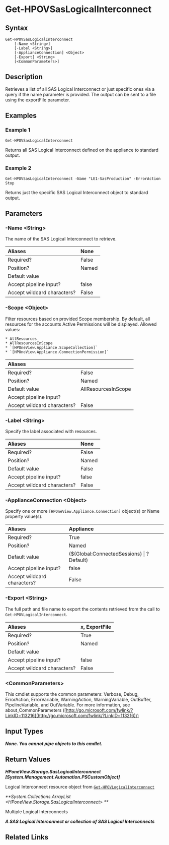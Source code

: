 ﻿---
description: Retrieve SAS Logical Interconnect resource(s).
---

# Get-HPOVSasLogicalInterconnect

## Syntax

```text
Get-HPOVSasLogicalInterconnect
    [-Name <String>]
    [-Label <String>]
    [-ApplianceConnection] <Object>
    [-Export] <String>
    [<CommonParameters>]
```

## Description

Retrieves a list of all SAS Logical Interconnect or just specific ones via a query if the name parameter is provided.  The output can be sent to a file using the exportFile parameter.

## Examples

###  Example 1 

```text
Get-HPOVSasLogicalInterconnect

```

Returns all SAS Logical Interconnect defined on the appliance to standard output.

###  Example 2 

```text
Get-HPOVSasLogicalInterconnect -Name "LE1-SasProduction" -ErrorAction Stop

```

Returns just the specific SAS Logical Interconnect object to standard output.

## Parameters

### -Name &lt;String&gt;

The name of the SAS Logical Interconnect to retrieve.

| Aliases | None |
| :--- | :--- |
| Required? | False |
| Position? | Named |
| Default value |  |
| Accept pipeline input? | false |
| Accept wildcard characters? | False |

### -Scope &lt;Object&gt;

Filter resources based on provided Scope membership.  By default, all resources for the accounts Active Permissions will be displayed.  Allowed values:

    * AllResources
    * AllResourcesInScope
    * `[HPOneView.Appliance.ScopeCollection]`
    * `[HPOneView.Appliance.ConnectionPermission]`

| Aliases |  |
| :--- | :--- |
| Required? | False |
| Position? | Named |
| Default value | AllResourcesInScope |
| Accept pipeline input? |  |
| Accept wildcard characters? | False |

### -Label &lt;String&gt;

Specify the label associated with resources.

| Aliases | None |
| :--- | :--- |
| Required? | False |
| Position? | Named |
| Default value | False |
| Accept pipeline input? | false |
| Accept wildcard characters? | False |

### -ApplianceConnection &lt;Object&gt;

Specify one or more `[HPOneView.Appliance.Connection]` object(s) or Name property value(s).

| Aliases | Appliance |
| :--- | :--- |
| Required? | True |
| Position? | Named |
| Default value | (${Global:ConnectedSessions} &vert; ? Default) |
| Accept pipeline input? | false |
| Accept wildcard characters? | False |

### -Export &lt;String&gt;

The full path and file name to export the contents retrieved from the call to `Get-HPOVLogicalInterconnect`.

| Aliases | x, ExportFile |
| :--- | :--- |
| Required? | True |
| Position? | Named |
| Default value |  |
| Accept pipeline input? | false |
| Accept wildcard characters? | False |

### &lt;CommonParameters&gt;

This cmdlet supports the common parameters: Verbose, Debug, ErrorAction, ErrorVariable, WarningAction, WarningVariable, OutBuffer, PipelineVariable, and OutVariable. For more information, see about\_CommonParameters \([http://go.microsoft.com/fwlink/?LinkID=113216](http://go.microsoft.com/fwlink/?LinkID=113216)\)

## Input Types

_**None.  You cannot pipe objects to this cmdlet.**_

## Return Values

_**HPoneView.Storage.SasLogicalInterconnect [System.Management.Automation.PSCustomObject]**_

Logical Interconnect resource object from [`Get-HPOVLogicalInterconnect`](get-hpovlogicalinterconnect.md)

_**System.Collections.ArrayList <HPoneView.Storage.SasLogicalInterconnect>    **_

Multiple Logical Interconnects

_**A SAS Logical Interconnect or collection of SAS Logical Interconnects**_



## Related Links

